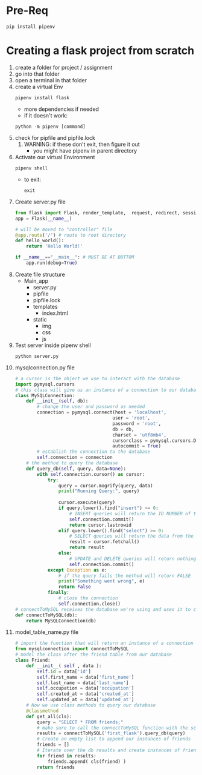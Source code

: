 # Pre-Req
```
pip install pipenv
```
# Creating a flask project from scratch

1. create a folder for project / assignment
2. go into that folder
3. open a terminal in that folder
4. create a virtual Env
    ```
    pipenv install flask
    ```
    - more dependencies if needed
    - if it doesn't work:
    ```
    python -m pipenv [command]
    ```
5. check for pipfile and pipfile.lock
    1. WARNING: if these don't exit, then figure it out
        - you might have pipenv in parent directory
6. Activate our virtual Environment
    ```
    pipenv shell
    ```
    - to exit:
        ```
        exit
        ```
7. Create server.py file
    ```py
    from flask import Flask, render_template,  request, redirect, session
    app = Flask(__name__)

    # will be moved to "controller" file
    @app.route('/') # route to root directory
    def hello_world():
        return 'Hello World!'

    if __name__=="__main__": # MUST BE AT BOTTOM
        app.run(debug=True)
    ```
8. Create file structure
    - Main_app
        - server.py
        - pipfile
        - pipfile.lock
        - templates
            - index.html
        - static
            - img
            - css
            - js
9. Test server inside pipenv shell
    ```
    python server.py
    ```
10. mysqlconnection.py file
    ```py
    # a cursor is the object we use to interact with the database
    import pymysql.cursors
    # this class will give us an instance of a connection to our database
    class MySQLConnection:
        def __init__(self, db):
            # change the user and password as needed
            connection = pymysql.connect(host = 'localhost',
                                        user = 'root', 
                                        password = 'root', 
                                        db = db,
                                        charset = 'utf8mb4',
                                        cursorclass = pymysql.cursors.DictCursor,
                                        autocommit = True)
            # establish the connection to the database
            self.connection = connection
        # the method to query the database
        def query_db(self, query, data=None):
            with self.connection.cursor() as cursor:
                try:
                    query = cursor.mogrify(query, data)
                    print("Running Query:", query)
        
                    cursor.execute(query)
                    if query.lower().find("insert") >= 0:
                        # INSERT queries will return the ID NUMBER of the row inserted
                        self.connection.commit()
                        return cursor.lastrowid
                    elif query.lower().find("select") >= 0:
                        # SELECT queries will return the data from the database as a LIST OF DICTIONARIES
                        result = cursor.fetchall()
                        return result
                    else:
                        # UPDATE and DELETE queries will return nothing
                        self.connection.commit()
                except Exception as e:
                    # if the query fails the method will return FALSE
                    print("Something went wrong", e)
                    return False
                finally:
                    # close the connection
                    self.connection.close() 
    # connectToMySQL receives the database we're using and uses it to create an instance of MySQLConnection
    def connectToMySQL(db):
        return MySQLConnection(db)
    ```
11. model_table_name.py file
    ``` py
    # import the function that will return an instance of a connection
    from mysqlconnection import connectToMySQL
    # model the class after the friend table from our database
    class Friend:
        def __init__( self , data ):
            self.id = data['id']
            self.first_name = data['first_name']
            self.last_name = data['last_name']
            self.occupation = data['occupation']
            self.created_at = data['created_at']
            self.updated_at = data['updated_at']
        # Now we use class methods to query our database
        @classmethod
        def get_all(cls):
            query = "SELECT * FROM friends;"
            # make sure to call the connectToMySQL function with the schema you are targeting.
            results = connectToMySQL('first_flask').query_db(query)
            # Create an empty list to append our instances of friends
            friends = []
            # Iterate over the db results and create instances of friends with cls.
            for friend in results:
                friends.append( cls(friend) )
            return friends
                

    ```